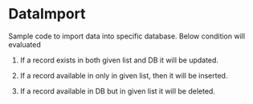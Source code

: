 # DataImport
Sample code to import data into specific database.
Below condition will evaluated

1. If a record exists in both given list and DB it will be updated.

2. If a record available in only in given list, then it will be inserted.

3. If a record available in DB but in given list it will be deleted.

